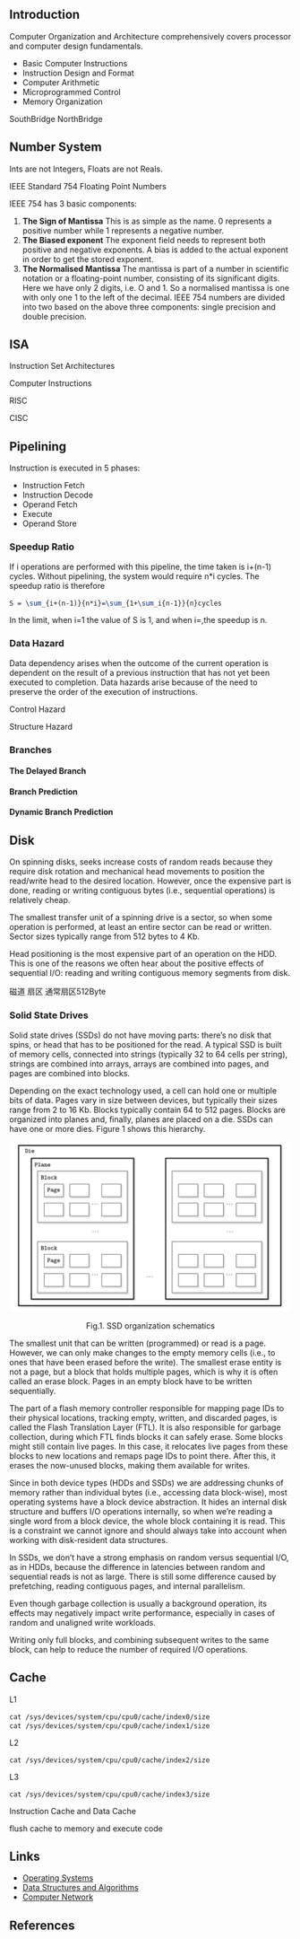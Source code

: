 ## Introduction

Computer Organization and Architecture comprehensively covers processor and computer design fundamentals.

- Basic Computer Instructions
- Instruction Design and Format
- Computer Arithmetic
- Microprogrammed Control
- Memory Organization



SouthBridge
NorthBridge

## Number System

Ints are not Integers, Floats are not Reals.

IEEE Standard 754 Floating Point Numbers

IEEE 754 has 3 basic components:

1. **The Sign of Mantissa**
   This is as simple as the name. 0 represents a positive number while 1 represents a negative number.
2. **The Biased exponent**
   The exponent field needs to represent both positive and negative exponents. A bias is added to the actual exponent in order to get the stored exponent.
3. **The Normalised Mantissa**
   The mantissa is part of a number in scientific notation or a floating-point number, consisting of its significant digits.
   Here we have only 2 digits, i.e. O and 1. So a normalised mantissa is one with only one 1 to the left of the decimal.
   IEEE 754 numbers are divided into two based on the above three components: single precision and double precision.


## ISA

Instruction Set Architectures

Computer Instructions

RISC

CISC

## Pipelining

Instruction is executed in 5 phases:

- Instruction Fetch
- Instruction Decode
- Operand Fetch
- Execute
- Operand Store

### Speedup Ratio

If i operations are performed with this pipeline, the time taken is i+(n-1) cycles.
Without pipelining, the system would require n*i cycles.
The speedup ratio is therefore

```tex
S = \sum_{i+(n-1)}{n*i}=\sum_{1+\sum_i{n-1}}{n}cycles
```

In the limit, when i=1 the value of S is 1, and when i=,the speedup is n.

### Data Hazard

Data dependency arises when the outcome of the current operation is dependent on the result of a previous instruction that has not yet been executed to completion.
Data hazards arise because of the need to preserve the order of the execution of instructions.

Control Hazard

Structure Hazard

### Branches



#### The Delayed Branch

#### Branch Prediction



#### Dynamic Branch Prediction

## Disk

On spinning disks, seeks increase costs of random reads because they require disk rotation and mechanical head movements to position the read/write head to the desired location.
However, once the expensive part is done, reading or writing contiguous bytes (i.e., sequential operations) is relatively cheap.

The smallest transfer unit of a spinning drive is a sector, so when some operation is performed, at least an entire sector can be read or written. Sector sizes typically range from 512 bytes to 4 Kb.

Head positioning is the most expensive part of an operation on the HDD. This is one of the reasons we often hear about the positive effects of sequential I/O: reading and writing contiguous memory segments from disk.


磁道 扇区 通常扇区512Byte

### Solid State Drives

Solid state drives (SSDs) do not have moving parts: there’s no disk that spins, or head that has to be positioned for the read. 
A typical SSD is built of memory cells, connected into strings (typically 32 to 64 cells per string), 
strings are combined into arrays, arrays are combined into pages, and pages are combined into blocks.

Depending on the exact technology used, a cell can hold one or multiple bits of data. 
Pages vary in size between devices, but typically their sizes range from 2 to 16 Kb. Blocks typically contain 64 to 512 pages. 
Blocks are organized into planes and, finally, planes are placed on a die. SSDs can have one or more dies. Figure 1 shows this hierarchy.



<div style="text-align: center;">

![Fig.1. SSD organization schematics](img/SSD-Organization-Schematics.png)

</div>

<p style="text-align: center;">
Fig.1. SSD organization schematics
</p>


The smallest unit that can be written (programmed) or read is a page. However, we can only make changes to the empty memory cells (i.e., to ones that have been erased before the write). 
The smallest erase entity is not a page, but a block that holds multiple pages, which is why it is often called an erase block. Pages in an empty block have to be written sequentially.

The part of a flash memory controller responsible for mapping page IDs to their physical locations, tracking empty, written, and discarded pages, is called the Flash Translation Layer (FTL). 
It is also responsible for garbage collection, during which FTL finds blocks it can safely erase. Some blocks might still contain live pages. 
In this case, it relocates live pages from these blocks to new locations and remaps page IDs to point there. 
After this, it erases the now-unused blocks, making them available for writes.

Since in both device types (HDDs and SSDs) we are addressing chunks of memory rather than individual bytes (i.e., accessing data block-wise), most operating systems have a block device abstraction. 
It hides an internal disk structure and buffers I/O operations internally, so when we’re reading a single word from a block device, the whole block containing it is read. 
This is a constraint we cannot ignore and should always take into account when working with disk-resident data structures.

In SSDs, we don’t have a strong emphasis on random versus sequential I/O, as in HDDs, because the difference in latencies between random and sequential reads is not as large. There is still some difference caused by prefetching, reading contiguous pages, and internal parallelism.

Even though garbage collection is usually a background operation, its effects may negatively impact write performance, especially in cases of random and unaligned write workloads.

Writing only full blocks, and combining subsequent writes to the same block, can help to reduce the number of required I/O operations. 

## Cache

L1

```shell
cat /sys/devices/system/cpu/cpu0/cache/index0/size 
cat /sys/devices/system/cpu/cpu0/cache/index1/size
```

L2

```shell
cat /sys/devices/system/cpu/cpu0/cache/index2/size 
```

L3

```shell
cat /sys/devices/system/cpu/cpu0/cache/index3/size 
```

Instruction Cache and Data Cache

flush cache to memory and execute code

## Links

- [Operating Systems](/docs/CS/OS/OS.md)
- [Data Structures and Algorithms](/docs/CS/Algorithms/Algorithms.md)
- [Computer Network](/docs/CS/CN/CN.md)


## References



